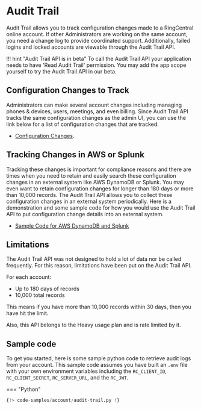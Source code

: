 # Audit Trail

Audit Trail allows you to track configuration changes made to a RingCentral online account. If other Administrators are working on the same account, you need a change log to provide coordinated support. Additionally, failed logins and locked accounts are viewable through the Audit Trail API.

!!! hint "Audit Trail API is in beta"
    To call the Audit Trail API your application needs to have 'Read Audit Trail' permission. You may add the app scope yourself to try the Audit Trail API in our beta.


## Configuration Changes to Track

Administrators can make several account changes including managing phones & devices, users, meetings, and even billing. Since Audit Trail API tracks the same configuration changes as the admin UI, you can use the link below for a list of configuration changes that are tracked.

* [Configuration Changes](https://support.ringcentral.com/article-v2/Audit-Trail-Configuration-Changes-Tracked.html).

## Tracking Changes in AWS or Splunk

Tracking these changes is important for compliance reasons and there are times when you need to retain and easily search these configuration changes in an external system like AWS DynamoDB or Splunk. You may even want to retain configuration changes for longer than 180 days or more than 10,000 records. The Audit Trail API allows you to collect these configuration changes in an external system periodically. Here is a demonstration and some sample code for how you would use the Audit Trail API to put configuration change details into an external system.

* [Sample Code for AWS DynamoDB and Splunk](https://github.com/ringcentral/audit-trail-demo)

## Limitations

The Audit Trail API was not designed to hold a lot of data nor be called frequently. For this reason, limitations have been put on the Audit Trail API. 

For each account:

* Up to 180 days of records
* 10,000 total records

This means if you have more than 10,000 records within 30 days, then you have hit the limit.

Also, this API belongs to the Heavy usage plan and is rate limited by it.

## Sample code

To get you started, here is some sample python code to retrieve audit logs from your account.  This sample code assumes you have built an `.env` file with your own environment variables including the `RC_CLIENT_ID`, `RC_CLIENT_SECRET`, `RC_SERVER_URL`, and the `RC_JWT`.

=== "Python"

``` python
{!> code-samples/account/audit-trail.py !} 
```
